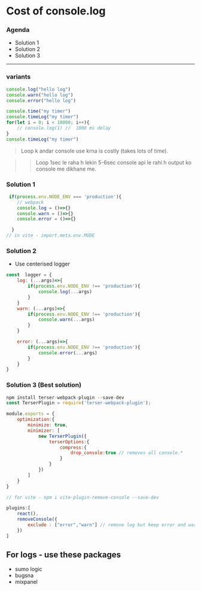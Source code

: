 # Cost of console.log

### Agenda


- Solution 1
- Solution 2
- Solution 3
  


--- 

### variants

```js
console.log("hello log")
console.warn("hello log")
console.error("hello log")

console.time("my timer")
console.timeLog("my timer")
for(let i = 0; i < 10000; i++){
    // console.log(1) //  1000 ms delay
}
console.timeLog("my timer")


```
  > Loop k andar console use krna is costly (takes lots of time).

  >> Loop 1sec le raha h lekin 5-6sec console api le rahi h output ko console me dikhane me.

  ### Solution 1
```js 
 if(process.env.NODE_ENV === 'production'){
    // webpack
    console.log = ()=>{}
    console.warn = ()=>{}
    console.error = ()=>{}

  }
// in vite - import.meta.env.MODE
  ```

  ### Solution 2
- Use centerised logger

```js
const  logger = {
    log: (...args)=>{
        if(process.env.NODE_ENV !== 'production'){
            console.log(...args)
        }
    }
    warn: (...args)=>{
        if(process.env.NODE_ENV !== 'production'){
            console.warn(...args)
        }
    }

    error: (...args)=>{
        if(process.env.NODE_ENV !== 'production'){
            console.error(...args)
        }
    }
}

```

### Solution 3 (Best solution)
```js
npm install terser-webpack-plugin --save-dev
const TerserPlugin = require('terser-webpack-plugin');

module.exports = {
    optimization:{
        minimize: true,
        minimizer: [
            new TerserPlugin({
                terserOptions:{
                    compress:{
                        drop_console:true // removes all console.*
                    }
                }
            })
        ]
    }
}

```

```js
// for vite - npm i vite-plugin-remove-console --save-dev

plugins:[
    react(),
    removeConsole({
        exclude : ["error","warn"] // remove log but keep error and warn
    })
]
```

## For logs - use these packages
- sumo logic
- bugsna
- mixpanel